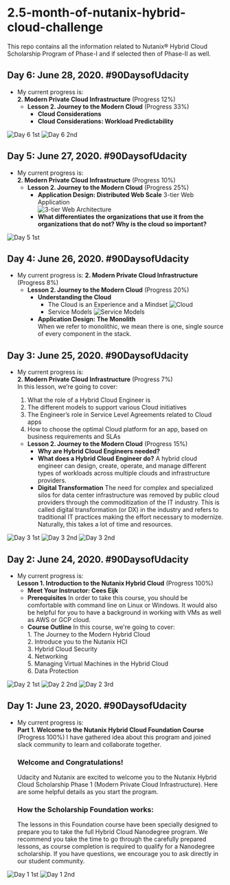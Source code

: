 # 2.5-month-of-nutanix-hybrid-cloud-challenge
This repo contains all the information related to Nutanix® Hybrid Cloud Scholarship Program of Phase-I and if selected then of Phase-II as well.


## Day 6: June 28, 2020. #90DaysofUdacity
- My current progress is:\
  **2. Modern Private Cloud Infrastructure** (Progress 12%)
    - **Lesson 2. Journey to the Modern Cloud** (Progress 33%)
		- **Cloud Considerations**
		- **Cloud Considerations: Workload Predictability**

![Day 6 1st](images/day-06-1.png)
![Day 6 2nd](images/day-06-2.png)


## Day 5: June 27, 2020. #90DaysofUdacity
- My current progress is:\
  **2. Modern Private Cloud Infrastructure** (Progress 10%)
    - **Lesson 2. Journey to the Modern Cloud** (Progress 25%)
		- **Application Design: Distributed Web Scale**
			3-tier Web Application\
			![3-tier Web Architecture](images/3-tier-arch.png)
		- **What differentiates the organizations that use it from the organizations that do not? Why is the cloud so important?**

![Day 5 1st](images/day-05-1.png)


## Day 4: June 26, 2020. #90DaysofUdacity
- My current progress is:
  **2. Modern Private Cloud Infrastructure** (Progress 8%)
    - **Lesson 2. Journey to the Modern Cloud** (Progress 20%)
		- **Understanding the Cloud**
			- The Cloud is an Experience and a Mindset
			 ![Cloud](images/cloud.png)
			- Service Models
			![Service Models](images/service-model.png)
		- **Application Design: The Monolith**\
			When we refer to monolithic, we mean there is one, single source of every component in the stack. 

		

## Day 3: June 25, 2020. #90DaysofUdacity
- My current progress is:\
  **2. Modern Private Cloud Infrastructure** (Progress 7%)\
	In this lesson, we’re going to cover:
	1. What the role of a Hybrid Cloud Engineer is
    2. The different models to support various Cloud initiatives
    3. The Engineer’s role in Service Level Agreements related to Cloud apps
	4. How to choose the optimal Cloud platform for an app, based on business requirements and SLAs

    - **Lesson 2. Journey to the Modern Cloud** (Progress 15%)
		- **Why are Hybrid Cloud Engineers needed?**
		- **What does a Hybrid Cloud Engineer do?**
			A hybrid cloud engineer can design, create, operate, and manage different types of workloads across multiple clouds and infrastructure providers.
		- **Digital Transformation**
			The need for complex and specialized silos for data center infrastructure was removed by public cloud providers through the commoditization of the IT industry. This is called digital transformation (or DX) in the industry and refers to traditional IT practices making the effort necessary to modernize. Naturally, this takes a lot of time and resources. 
		

![Day 3 1st](images/day-03-1.png)
![Day 3 2nd](images/day-03-2.png)
![Day 3 2nd](images/day-03-3.png)



## Day 2: June 24, 2020. #90DaysofUdacity
- My current progress is:\
  **Lesson 1. Introduction to the Nutanix Hybrid Cloud** (Progress 100%)
    - **Meet Your Instructor: Cees Eijk**
	- **Prerequisites**
		In order to take this course, you should be comfortable with command line on Linux or Windows. It would also be helpful for you to have a background in working with VMs as well as AWS or GCP cloud.
	- **Course Outline**
		In this course, we're going to cover:\
			1. The Journey to the Modern Hybrid Cloud\
            2. Introduce you to the Nutanix HCI\
			3. Hybrid Cloud Security\
			4. Networking\
			5. Managing Virtual Machines in the Hybrid Cloud\
			6. Data Protection

![Day 2 1st](images/day-02-1.png)
![Day 2 2nd](images/day-02-2.png)
![Day 2 3rd](images/day-02-3.png)



## Day 1: June 23, 2020. #90DaysofUdacity
- My current progress is:\
  **Part 1. Welcome to the Nutanix Hybrid Cloud Foundation Course** (Progress 100%)
    I have gathered idea about this program and joined slack community to learn and collaborate together.
    ### Welcome and Congratulations!
     Udacity and Nutanix are excited to welcome you to the Nutanix Hybrid Cloud Scholarship Phase 1 (Modern Private Cloud Infrastructure). Here are some helpful   details as you start the program.

    ### How the Scholarship Foundation works:
     The lessons in this Foundation course have been specially designed to prepare you to take the full Hybrid Cloud Nanodegree program. We recommend you take the time to go through the carefully prepared lessons, as course completion is required to qualify for a Nanodegree scholarship. If you have questions, we encourage you to ask directly in our student community.


![Day 1 1st](images/day-01-1.png)
![Day 1 2nd](images/day-01-2.png)


